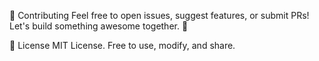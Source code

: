 

🤝 Contributing
Feel free to open issues, suggest features, or submit PRs! Let's build something awesome together. 🚀

📜 License
MIT License. Free to use, modify, and share.
